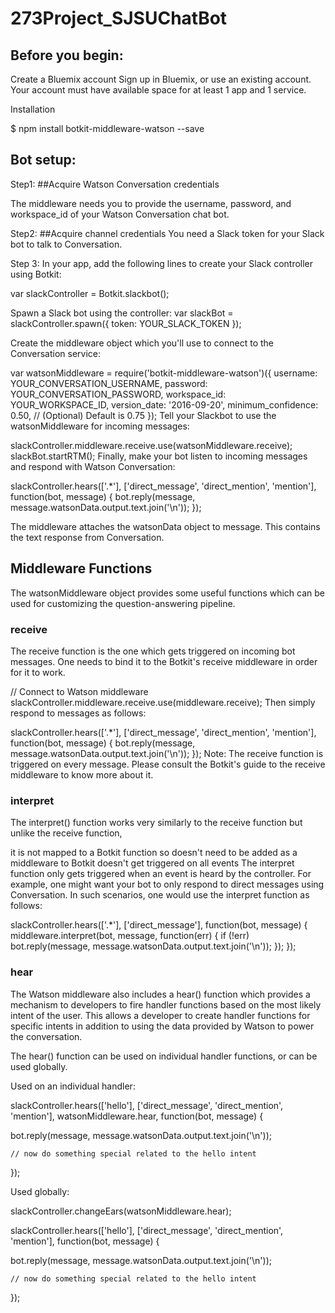 # 273Project_SJSUChatBot

## Before you begin:

Create a Bluemix account
Sign up in Bluemix, or use an existing account. Your account must have available space for at least 1 app and 1 service.

Installation

   $ npm install botkit-middleware-watson --save


## Bot setup:

Step1: 
##Acquire Watson Conversation credentials

The middleware needs you to provide the username, password, and workspace_id of your Watson Conversation chat bot.

Step2:
##Acquire channel credentials
You need a Slack token for your Slack bot to talk to Conversation.


Step 3:
In your app, add the following lines to create your Slack controller using Botkit:

var slackController = Botkit.slackbot();


Spawn a Slack bot using the controller:
var slackBot = slackController.spawn({
    token: YOUR_SLACK_TOKEN
});

Create the middleware object which you'll use to connect to the Conversation service:

var watsonMiddleware = require('botkit-middleware-watson')({
  username: YOUR_CONVERSATION_USERNAME,
  password: YOUR_CONVERSATION_PASSWORD,
  workspace_id: YOUR_WORKSPACE_ID,
  version_date: '2016-09-20',
  minimum_confidence: 0.50, // (Optional) Default is 0.75
});
Tell your Slackbot to use the watsonMiddleware for incoming messages:

slackController.middleware.receive.use(watsonMiddleware.receive);
slackBot.startRTM();
Finally, make your bot listen to incoming messages and respond with Watson Conversation:

slackController.hears(['.*'], ['direct_message', 'direct_mention', 'mention'], function(bot, message) {
    bot.reply(message, message.watsonData.output.text.join('\n'));
});

The middleware attaches the watsonData object to message. This contains the text response from Conversation.

## Middleware Functions
The watsonMiddleware object provides some useful functions which can be used for customizing the question-answering pipeline.

### receive

The receive function is the one which gets triggered on incoming bot messages. One needs to bind it to the Botkit's receive middleware in order for it to work.

// Connect to Watson middleware
slackController.middleware.receive.use(middleware.receive);
Then simply respond to messages as follows:

slackController.hears(['.*'], ['direct_message', 'direct_mention', 'mention'], function(bot, message) {
  bot.reply(message, message.watsonData.output.text.join('\n'));
});
Note: The receive function is triggered on every message. Please consult the Botkit's guide to the receive middleware to know more about it.

### interpret

The interpret() function works very similarly to the receive function but unlike the receive function,

it is not mapped to a Botkit function so doesn't need to be added as a middleware to Botkit
doesn't get triggered on all events
The interpret function only gets triggered when an event is heard by the controller. For example, one might want your bot to only respond to direct messages using Conversation. In such scenarios, one would use the interpret function as follows:

slackController.hears(['.*'], ['direct_message'], function(bot, message) {
  middleware.interpret(bot, message, function(err) {
    if (!err)
      bot.reply(message, message.watsonData.output.text.join('\n'));
  });
});

### hear

The Watson middleware also includes a hear() function which provides a mechanism to developers to fire handler functions based on the most likely intent of the user. This allows a developer to create handler functions for specific intents in addition to using the data provided by Watson to power the conversation.

The hear() function can be used on individual handler functions, or can be used globally.

Used on an individual handler:

slackController.hears(['hello'], ['direct_message', 'direct_mention', 'mention'], watsonMiddleware.hear, function(bot, message) {

   bot.reply(message, message.watsonData.output.text.join('\n'));

    // now do something special related to the hello intent

});

Used globally:

slackController.changeEars(watsonMiddleware.hear);

slackController.hears(['hello'], ['direct_message', 'direct_mention', 'mention'], function(bot, message) {

   bot.reply(message, message.watsonData.output.text.join('\n'));

    // now do something special related to the hello intent
});
